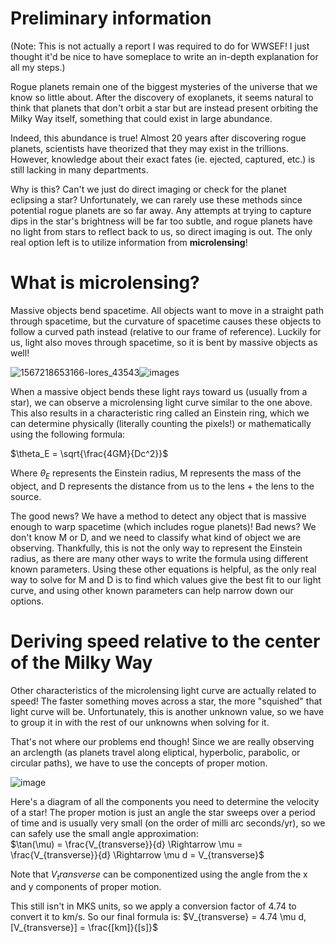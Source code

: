 # Preliminary information
(Note: This is not actually a report I was required to do for WWSEF! I just thought it'd be nice to have someplace to write an in-depth explanation for all my steps.)  

Rogue planets remain one of the biggest mysteries of the universe that we know so little about. After the discovery of exoplanets, it seems natural to think that planets that don't orbit a star
but are instead present orbiting the Milky Way itself, something that could exist in large abundance.  

Indeed, this abundance is true! Almost 20 years after discovering rogue planets, scientists have theorized that they may exist in the trillions. However, knowledge about their exact fates (ie.
ejected, captured, etc.) is still lacking in many departments.  

Why is this? Can't we just do direct imaging or check for the planet eclipsing a star? Unfortunately, we can rarely use these methods since potential rogue planets are so far away. Any attempts
at trying to capture dips in the star's brightness will be far too subtle, and rogue planets have no light from stars to reflect back to us, so direct imaging is out. The only real option left
is to utilize information from **microlensing**!

# What is microlensing?
Massive objects bend spacetime. All objects want to move in a straight path through spacetime, but the curvature of spacetime causes these objects to follow a curved path instead (relative to
our frame of reference). Luckily for us, light also moves through spacetime, so it is bent by massive objects as well!

![1567218653166-lores_43543](https://github.com/user-attachments/assets/7b48c4f4-e31f-4eff-9eb6-8f077f678cc2)![images](https://github.com/user-attachments/assets/28349aee-6818-45ea-a246-33521a9170f2)

When a massive object bends these light rays toward us (usually from a star), we can observe a microlensing light curve similar to the one above. This also results in a characteristic ring
called an Einstein ring, which we can determine physically (literally counting the pixels!) or mathematically using the following formula:

$\theta_E = \sqrt{\frac{4GM}{Dc^2}}$

Where $\theta_E$ represents the Einstein radius, M represents the mass of the object, and D represents the distance from us to the lens + the lens to the source.  

The good news? We have a method to detect any object that is massive enough to warp spacetime (which includes rogue planets)! Bad news? We don't know M or D, and we need to classify
what kind of object we are observing. Thankfully, this is not the only way to represent the Einstein radius, as there are many other ways to write the formula using different known parameters.
Using these other equations is helpful, as the only real way to solve for M and D is to find which values give the best fit to our light curve, and using other known parameters can help narrow down our options.  

# Deriving speed relative to the center of the Milky Way
Other characteristics of the microlensing light curve are actually related to speed! The faster something moves across a star, the more "squished" that light curve will be. Unfortunately, this is another unknown value, so we have to group it in with the rest of our unknowns when solving for it.  

That's not where our problems end though! Since we are really observing an arclength (as planets travel along eliptical, hyperbolic, parabolic, or circular paths), we have to use the concepts of proper motion.  

![image](https://github.com/user-attachments/assets/933b2457-db86-434a-b69c-afa75c38ab42)  

Here's a diagram of all the components you need to determine the velocity of a star! The proper motion is just an angle the star sweeps over a period of time and is usually very small (on the order of milli arc seconds/yr), so we can safely use the small angle approximation:  
$\tan(\mu) = \frac{V_{transverse}}{d} \Rightarrow \mu = \frac{V_{transverse}}{d} \Rightarrow \mu d = V_{transverse}$  

Note that $V_transverse$ can be componentized using the angle from the x and y components of proper motion.  

This still isn't in MKS units, so we apply a conversion factor of 4.74 to convert it to km/s. So our final formula is:
$V_{transverse} = 4.74 \mu d, [V_{transverse}] = \frac{[km]}{[s]}$  
